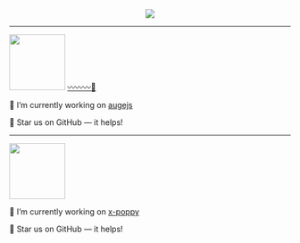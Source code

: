 <div align="center">
  <img src="https://github-readme-stats.vercel.app/api?username=alex-zhang&count_private=true&theme=react" />
</div>

--------

<img height="100px" src="https://raw.githubusercontent.com/augejs/augejs.github.io/main/docs/assets/logo.svg"> [:wavy_dash::wavy_dash::wavy_dash::diamond_shape_with_a_dot_inside:](https://github.com/augejs/augejs.github.io/blob/main/docs/assets/augejs_2.pdf)

:boar: I’m currently working on [augejs](https://github.com/augejs/augejs.github.io) 

:star2: Star us on GitHub — it helps! 

--------


<img height="100px" src="https://avatars.githubusercontent.com/u/77841867?s=200&v=4"> 

:penguin: I’m currently working on [x-poppy](https://github.com/x-poppy/x-poppy.github.io) 

:star2: Star us on GitHub — it helps! 
